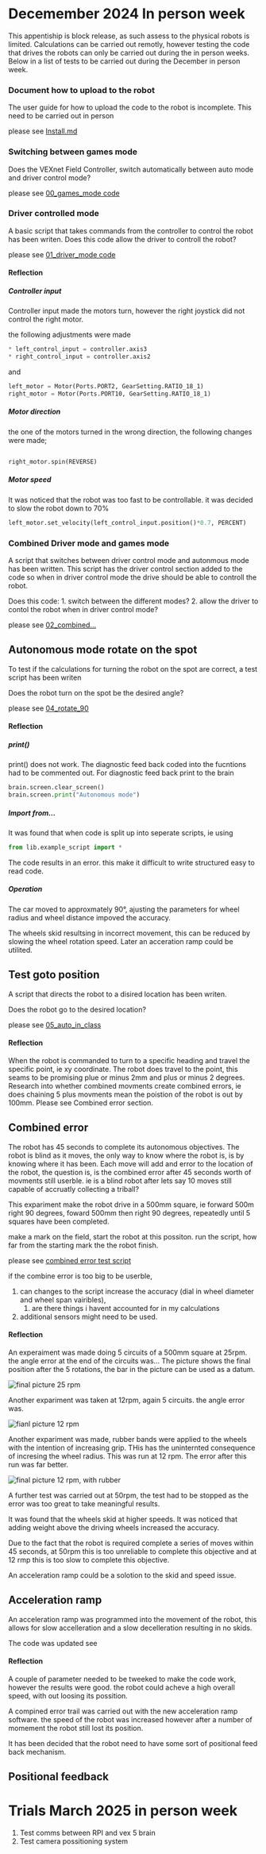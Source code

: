 # Decemember 2024 In person week

This appentiship is block release, as such assess to the physical robots is limited. Calculations can be carried out remotly, however testing the code that drives the robots can only be carried out during the in person weeks. Below in a list of tests to be carried out during the December in person week.

### Document how to upload to the robot

The user guide for how to upload the code to the robot is incomplete. This need to be carried out in person

please see [Install.md](Install.md)

### Switching between games mode

Does the VEXnet Field Controller, switch automatically between auto mode and driver control mode?

please see [00_games_mode code](src/00_games_modes.py)

### Driver controlled mode

A basic script that takes commands from the controller to control the robot has been writen. Does this code allow the driver to controll the robot?

please see [01_driver_mode code](src/01_driver_mode.py)

#### Reflection

##### Controller input

Controller input made the motors turn, however the right joystick did not control the right motor.

the following adjustments were made

```python
* left_control_input = controller.axis3
* right_control_input = controller.axis2
```

and 

```python
left_motor = Motor(Ports.PORT2, GearSetting.RATIO_18_1)
right_motor = Motor(Ports.PORT10, GearSetting.RATIO_18_1)
```

##### Motor direction

the one of the motors turned in the wrong direction, the following changes were made;

```python

right_motor.spin(REVERSE)

```

##### Motor speed

It was noticed that the robot was too fast to be controllable. it was decided to slow the robot down to 70%

```python
left_motor.set_velocity(left_control_input.position()*0.7, PERCENT)
```

### Combined Driver mode and games mode

A script that switches between driver control mode and autonmous mode has been written. This script has the driver control section added to the code so when in driver control mode the drive should be able to controll the robot.

Does this code:
    1. switch between the different modes?
    2. allow the driver to contol the robot when in driver control mode?

please see [02_combined...](/src/02_combined_driver_and_games_Mode.py)

## Autonomous mode rotate on the spot

To test if the calculations for turning the robot on the spot are correct, a test script has been writen

Does the robot turn on the spot be the desired angle?

please see [04_rotate_90](/src/04_rotate_90_degrees.py)

#### Reflection

##### print()

print() does not work. The diagnostic feed back coded into the fucntions had to be commented out. For diagnostic feed back print to the brain

```python
brain.screen.clear_screen()
brain.screen.print("Autonomous mode")
```

##### Import from...

It was found that when code is split up into seperate scripts, ie using

```python
from lib.example_script import *
```
The code results in an error. this make it difficult to write structured easy to read code.

##### Operation

The car moved to approxmately 90°, ajusting the parameters for wheel radius and wheel distance impoved the accuracy.

The wheels skid resultsing in incorrect movement, this can be reduced by slowing the wheel rotation speed. Later an acceration ramp could be utilited.

## Test goto position

A script that directs the robot to a disired location has been writen.

Does the robot go to the desired location?

please see [05_auto_in_class](/src/Archive/05_auto_in_class.py)

#### Reflection

When the robot is commanded to turn to a specific heading and travel the specific point, ie xy coordinate. The robot does travel to the point, this seams to be promising plue or minus 2mm and plus or minus 2 degrees. Research into whether combined movments create combined errors, ie does chaining 5 plus movments mean the poistion of the robot is out by 100mm. Please see Combined error section.

## Combined error

The robot has 45 seconds to complete its autonomous objectives. The robot is blind as it moves, the only way to know where the robot is, is by knowing where it has been. Each move will add and error to the location of the robot, the question is, is the combined error after 45 seconds worth of movments still userble. ie is a blind robot after lets say 10 moves still capable of accruatly collecting a triball?

This expariment make the robot drive in a 500mm square, ie forward 500m right 90 degrees, foward 500mm then right 90 degrees, repeatedly until 5 squares have been completed.

make a mark on the field, start the robot at this possiton. run the script, how far from the starting mark the the robot finish.

please see [combined error test script](/src/06_combined_error.py)

if the combine error is too big to be userble, 

1. can changes to the script increase the accuracy (dial in wheel diameter and wheel span vairibles), 
   1. are there things i havent accounted for in my calculations
2. additional sensors might need to be used.

#### Reflection

An experaiment was made doing 5 circuits of a 500mm square at 25rpm. the angle error at the end of the circuits was... The picture shows the final position after the 5 rotations, the bar in the picture can be used as a datum.

![final picture 25 rpm](/images/25rpm.jpeg)

Another expariment was taken at 12rpm, again 5 circuits. the angle error was.

![fianl picture 12 rpm](/images/12rpm.jpeg)

Another expariment was made, rubber bands were applied to the wheels with the intention of increasing grip. THis has the uninternted consequence of incresing the wheel radius. This was run at 12 rpm. The error after this run was far better.

![final picture 12 rpm, with rubber](/images/12rpm_with_rubber.jpeg)

A further test was carried out at 50rpm, the test had to be stopped as the error was too great to take meaningful results.

It was found that the wheels skid at higher speeds. It was noticed that adding weight above the driving wheels increased the accuracy.

Due to the fact that the robot is required complete a series of moves within 45 seconds, at 50rpm this is too unreliable to complete this objective and at 12 rmp this is too slow to complete this objective.

An acceleration ramp could be a solotion to the skid and speed issue. 

## Acceleration ramp

An acceleration ramp was programmed into the movement of the robot, this allows for slow accelleration and a slow decelleration resulting in no skids.

The code was updated see [](/src/07_Accel_Ramp.py)

#### Reflection

A couple of parameter needed to be tweeked to make the code work, however the results were good. the robot could acheve a high overall speed, with out loosing its possition.

A compined error trail was carried out with the new acceleration ramp software. the speed of the robot was increased however after a number of momement the robot still lost its position.

It has been decided that the robot need to have some sort of positional feed back mechanism.

## Positional feedback



# Trials March 2025 in person week

1. Test comms between RPI and vex 5 brain
2. Test camera possitioning system

